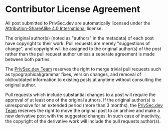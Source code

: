 # Contributor License Agreement

All post submitted to PrivSec.dev are automatically licensed under the [Attribution-ShareAlike 4.0 International](https://creativecommons.org/licenses/by-sa/4.0/) license.

The original author(s) (noted as "authors" in the metadata) of each post have copyright to their work. Pull requests are merely "suggestions of change", and copyright will be assigned to the original author(s) of the post rather than the pull request author unless a seperate agreement is made between both parties.

The [PrivSec.dev Team](https://privsec.dev/about) reserves the right to merge trivial pull requests such as typographical/grammar fixes, version changes, and removal of old/outdated information to existing posts at anytime without consulting the original author.

Pull requests which include substantial changes to a post will require the approval of at least one of the original authors. If the original author(s) is unresponsive for an extended period (more than 3 months), the [PrivSec.dev Team](https://privsec.dev/about) reserves the right to move the original post to an archive and make a new derivative post with the suggested changes. In such case of inactivity, the copyright of the derivative work will include the pull requests author(s).